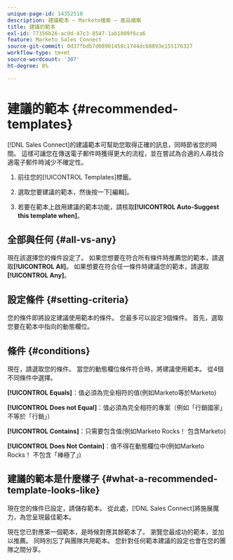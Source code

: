 ```yaml
---
unique-page-id: 14352510
description: 建議範本 — Marketo檔案 — 產品檔案
title: 建議的範本
exl-id: 77356b26-ac9d-47c3-8547-1ab1009f6ca6
feature: Marketo Sales Connect
source-git-commit: 0d37fbdb7d08901458c1744dc68893e155176327
workflow-type: tm+mt
source-wordcount: '307'
ht-degree: 0%

---
```


# 建議的範本 {#recommended-templates}

[!DNL Sales Connect]的建議範本可幫助您取得正確的訊息，同時節省您的時間。 這樣可讓您在傳送電子郵件時獲得更大的流程，並在嘗試為合適的人尋找合適電子郵件時減少不確定性。

1. 前往您的[!UICONTROL Templates]標籤。

1. 選取您要建議的範本，然後按一下[編輯]。**&#x200B;**

1. 若要在範本上啟用建議的範本功能，請核取&#x200B;**[!UICONTROL Auto-Suggest this template when]**。

## 全部與任何 {#all-vs-any}

現在該選擇您的條件設定了。 如果您想要在符合所有條件時推薦您的範本，請選取&#x200B;**[!UICONTROL All]**。 如果想要在符合任一條件時建議您的範本，請選取&#x200B;**[!UICONTROL Any]**。

## 設定條件 {#setting-criteria}

您的條件即將設定建議使用範本的條件。 您最多可以設定3個條件。 首先，選取您要在範本中指向的動態欄位。

## 條件 {#conditions}

現在，請選取您的條件。 當您的動態欄位條件符合時，將建議使用範本。 從4個不同條件中選擇。

**[!UICONTROL Equals]**：值必須為完全相符的值(例如Marketo等於Marketo)

**[!UICONTROL Does not Equal]**：值必須為完全相符的專案（例如「行銷國家」不等於「行銷」）

**[!UICONTROL Contains]**：只需要包含值(例如Marketo Rocks！ 包含Marketo)

**[!UICONTROL Does Not Contain]**：值不得在動態欄位中(例如Marketo Rocks！ 不包含「棒極了」)

## 建議的範本是什麼樣子 {#what-a-recommended-template-looks-like}

現在您的條件已設定，請儲存範本。 從此處，[!DNL Sales Connect]將施展魔力，為您呈現最佳範本。

現在您已對應第一個範本，是時候對應其餘範本了。 瀏覽您最成功的範本，並加以推薦。 同時別忘了與團隊共用範本。 您針對任何範本建議的設定也會在您的團隊之間分享。
